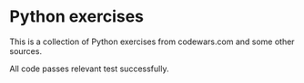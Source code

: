 # Python exercises

This is a collection of Python exercises from codewars.com and 
some other sources.

All code passes relevant test successfully.
